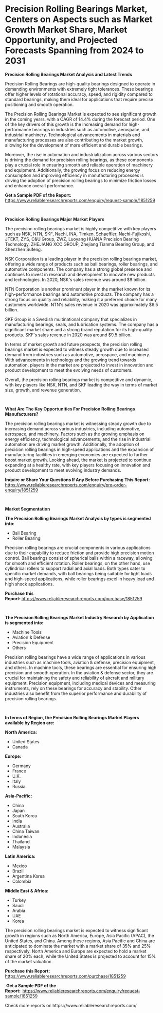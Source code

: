 <p><h1>Precision Rolling Bearings Market, Centers on Aspects such as Market Growth Market Share, Market Opportunity, and Projected Forecasts Spanning from 2024 to 2031</h1></p><p><strong>Precision Rolling Bearings Market Analysis and Latest Trends</strong></p>
<p><p>Precision Rolling Bearings are high-quality bearings designed to operate in demanding environments with extremely tight tolerances. These bearings offer higher levels of rotational accuracy, speed, and rigidity compared to standard bearings, making them ideal for applications that require precise positioning and smooth operation.</p><p>The Precision Rolling Bearings Market is expected to see significant growth in the coming years, with a CAGR of 14.4% during the forecast period. One of the key drivers of this growth is the increasing demand for high-performance bearings in industries such as automotive, aerospace, and industrial machinery. Technological advancements in materials and manufacturing processes are also contributing to the market growth, allowing for the development of more efficient and durable bearings.</p><p>Moreover, the rise in automation and industrialization across various sectors is driving the demand for precision rolling bearings, as these components play a crucial role in ensuring smooth and reliable operation of machinery and equipment. Additionally, the growing focus on reducing energy consumption and improving efficiency in manufacturing processes is driving the adoption of precision rolling bearings to minimize friction losses and enhance overall performance.</p></p>
<p><strong>Get a Sample PDF of the Report:&nbsp;</strong> <a href="https://www.reliableresearchreports.com/enquiry/request-sample/1851259">https://www.reliableresearchreports.com/enquiry/request-sample/1851259</a></p>
<p>&nbsp;</p>
<p><strong>Precision Rolling Bearings Major Market Players</strong></p>
<p><p>The precision rolling bearings market is highly competitive with key players such as NSK, NTN, SKF, Nachi, INA, Timken, Schaeffler, Nachi-Fujikoshi, JTEKT, ZYS, C&U Group, ZWZ, Luoyang HUANA Precision Bearing Technology, ZHEJIANG XCC GROUP, Zhejiang Tianma Bearing Group, and Shenzhen Sufeng.</p><p>NSK Corporation is a leading player in the precision rolling bearings market, offering a wide range of products such as ball bearings, roller bearings, and automotive components. The company has a strong global presence and continues to invest in research and development to innovate new products and technologies. In 2020, NSK's sales revenue was around $8 billion.</p><p>NTN Corporation is another prominent player in the market known for its high-performance bearings and automotive products. The company has a strong focus on quality and reliability, making it a preferred choice for many customers worldwide. NTN's sales revenue in 2020 was approximately $6.5 billion.</p><p>SKF Group is a Swedish multinational company that specializes in manufacturing bearings, seals, and lubrication systems. The company has a significant market share and a strong brand reputation for its high-quality products. SKF's sales revenue in 2020 was around $9.5 billion.</p><p>In terms of market growth and future prospects, the precision rolling bearings market is expected to witness steady growth due to increased demand from industries such as automotive, aerospace, and machinery. With advancements in technology and the growing trend towards automation, players in the market are projected to invest in innovation and product development to meet the evolving needs of customers.</p><p>Overall, the precision rolling bearings market is competitive and dynamic, with key players like NSK, NTN, and SKF leading the way in terms of market size, growth, and revenue generation.</p></p>
<p>&nbsp;</p>
<p><strong>What Are The Key Opportunities For Precision Rolling Bearings Manufacturers?</strong></p>
<p><p>The precision rolling bearings market is witnessing steady growth due to increasing demand across various industries, including automotive, aerospace, and machinery. Factors such as the growing emphasis on energy efficiency, technological advancements, and the rise in industrial automation are driving market growth. Additionally, the adoption of precision rolling bearings in high-speed applications and the expansion of manufacturing facilities in emerging economies are expected to further boost market growth. Looking ahead, the market is projected to continue expanding at a healthy rate, with key players focusing on innovation and product development to meet evolving industry demands.</p></p>
<p><strong>Inquire or Share Your Questions If Any Before Purchasing This Report:</strong> <a href="https://www.reliableresearchreports.com/enquiry/pre-order-enquiry/1851259">https://www.reliableresearchreports.com/enquiry/pre-order-enquiry/1851259</a></p>
<p>&nbsp;</p>
<p><strong>Market Segmentation</strong></p>
<p><strong>The Precision Rolling Bearings Market Analysis by types is segmented into:</strong></p>
<p><ul><li>Ball Bearing</li><li>Roller Bearing</li></ul></p>
<p><p>Precision rolling bearings are crucial components in various applications due to their capability to reduce friction and provide high precision motion control. Ball bearings consist of spherical balls within a raceway, allowing for smooth and efficient rotation. Roller bearings, on the other hand, use cylindrical rollers to support radial and axial loads. Both types cater to specific market demands, with ball bearings being suitable for light loads and high-speed applications, while roller bearings excel in heavy load and high shock applications.</p></p>
<p><strong>Purchase this Report:&nbsp;</strong><a href="https://www.reliableresearchreports.com/purchase/1851259">https://www.reliableresearchreports.com/purchase/1851259</a></p>
<p>&nbsp;</p>
<p><strong>The Precision Rolling Bearings Market Industry Research by Application is segmented into:</strong></p>
<p><ul><li>Machine Tools</li><li>Aviation & Defense</li><li>Precision Equipment</li><li>Others</li></ul></p>
<p><p>Precision rolling bearings have a wide range of applications in various industries such as machine tools, aviation & defense, precision equipment, and others. In machine tools, these bearings are essential for ensuring high precision and smooth operation. In the aviation & defense sector, they are crucial for maintaining the safety and reliability of aircraft and military equipment. Precision equipment, including medical devices and measuring instruments, rely on these bearings for accuracy and stability. Other industries also benefit from the superior performance and durability of precision rolling bearings.</p></p>
<p>&nbsp;</p>
<p><strong>In terms of Region, the Precision Rolling Bearings Market Players available by Region are:</strong></p>
<p>
    <p> <strong> North America: </strong>
        <ul>
            <li>United States</li>
            <li>Canada</li>
        </ul>
        </p> 
    <p> <strong> Europe: </strong>
        <ul>
            <li>Germany</li>
            <li>France</li>
            <li>U.K.</li>
            <li>Italy</li>
            <li>Russia</li>
        </ul>
        </p> 
    <p> <strong> Asia-Pacific: </strong>
        <ul>
            <li>China</li>
            <li>Japan</li>
            <li>South Korea</li>
            <li>India</li>
            <li>Australia</li>
            <li>China Taiwan</li>
            <li>Indonesia</li>
            <li>Thailand</li>
            <li>Malaysia</li>
        </ul>
        </p> 
    <p> <strong> Latin America: </strong>
        <ul>
            <li>Mexico</li>
            <li>Brazil</li>
            <li>Argentina Korea</li>
            <li>Colombia</li>
        </ul>
        </p> 
    <p> <strong> Middle East & Africa: </strong>
        <ul>
            <li>Turkey</li>
            <li>Saudi</li>
            <li>Arabia</li>
            <li>UAE</li>
            <li>Korea</li>
        </ul>
    </p>
    </p>
<p><p>The precision rolling bearings market is expected to witness significant growth in regions such as North America, Europe, Asia Pacific (APAC), the United States, and China. Among these regions, Asia Pacific and China are anticipated to dominate the market with a market share of 35% and 25% respectively. North America and Europe are expected to hold a market share of 20% each, while the United States is projected to account for 15% of the market valuation.</p></p>
<p><strong>Purchase this Report: </strong><a href="https://www.reliableresearchreports.com/purchase/1851259">https://www.reliableresearchreports.com/purchase/1851259</a></p>
<p>&nbsp;<strong>Get a Sample PDF of the Report:&nbsp;&nbsp;</strong><a href="https://www.reliableresearchreports.com/enquiry/request-sample/1851259">https://www.reliableresearchreports.com/enquiry/request-sample/1851259</a></p>
<p><strong></strong></p>
<p>Check more reports on https://www.reliableresearchreports.com/</p>